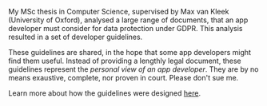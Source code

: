 My MSc thesis in Computer Science, supervised by Max van Kleek (University of Oxford), analysed a large range of documents, that an app
developer must consider for data protection under GDPR.
This analysis resulted in a set of developer guidelines.

These guidelines are shared, in the hope that some app developers might find them useful.
Instead of providing a lengthly legal document, these guidelines represent the *personal view of an app developer*.
They are by no means exaustive, complete, nor proven in court.
Please don't sue me.

Learn more about how the guidelines were designed [here](https://github.com/kasnder/gdpr4devs/).